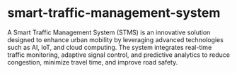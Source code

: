 # smart-traffic-management-system
A Smart Traffic Management System (STMS) is an innovative solution designed to enhance urban mobility by leveraging advanced technologies such as AI, IoT, and cloud computing. The system integrates real-time traffic monitoring, adaptive signal control, and predictive analytics to reduce congestion, minimize travel time, and improve road safety.

